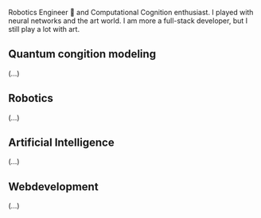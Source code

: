 Robotics Engineer 🤖 and Computational Cognition enthusiast.
I played with neural networks and the art world.
I am more a full-stack developer, but I still play a lot with art.

## Quantum congition modeling 

(...)

## Robotics

(...)

## Artificial Intelligence

(...)

## Webdevelopment

(...)
